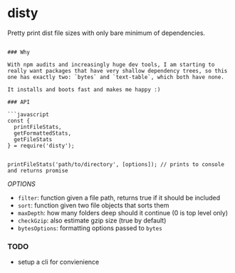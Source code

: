 # disty
Pretty print dist file sizes with only bare minimum of dependencies.

```

### Why

With npm audits and increasingly huge dev tools, I am starting to really want packages that have very shallow dependency trees, so this one has exactly two: `bytes` and `text-table`, which both have none.

It installs and boots fast and makes me happy :)

### API

```javascript
const {
  printFileStats,
  getFormattedStats,
  getFileStats
} = require('disty');


printFileStats('path/to/directory', [options]); // prints to console and returns promise
```

*OPTIONS*

- `filter`: function given a file path, returns true if it should be included
- `sort`: function given two file objects that sorts them
- `maxDepth`: how many folders deep should it continue (0 is top level only)
- `checkGzip`: also estimate gzip size (true by default)
- `bytesOptions`: formatting options passed to `bytes`

### TODO

- setup a cli for convienience
